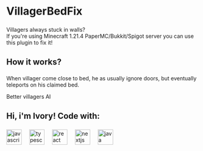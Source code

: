 <h1 align="left">VillagerBedFix</h1>

###

<p align="left">Villagers always stuck in walls? <br>If you're using Minecraft 1.21.4 PaperMC/Bukkit/Spigot server you can use this plugin to fix it!</p>

###

<h2 align="left">How it works?</h2>

###

<p align="left">When villager come close to bed, he as usually ignore doors, but eventually teleports on his claimed bed.</p>
<p align="left">Better villagers AI</p>

###

<h2 align="left">Hi, i'm Ivory! Code with:</h2>

###

<div align="left">
  <img src="https://cdn.jsdelivr.net/gh/devicons/devicon/icons/javascript/javascript-original.svg" height="40" alt="javascript logo"  />
  <img width="12" />
  <img src="https://cdn.jsdelivr.net/gh/devicons/devicon/icons/typescript/typescript-original.svg" height="40" alt="typescript logo"  />
  <img width="12" />
  <img src="https://cdn.jsdelivr.net/gh/devicons/devicon/icons/react/react-original.svg" height="40" alt="react logo"  />
  <img width="12" />
  <img src="https://cdn.jsdelivr.net/gh/devicons/devicon/icons/nextjs/nextjs-original.svg" height="40" alt="nextjs logo"  />
  <img width="12" />
  <img src="https://cdn.jsdelivr.net/gh/devicons/devicon/icons/java/java-original.svg" height="40" alt="java logo"  />
</div>

###
